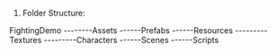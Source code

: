 1. Folder Structure:

FightingDemo
    --------Assets
              ------Prefabs
              ------Resources
                       ---------Textures
                       ---------Characters
              ------Scenes
              ------Scripts
